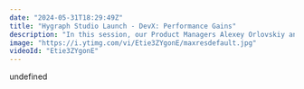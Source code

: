 ```yaml
---
date: "2024-05-31T18:29:49Z"
title: "Hygraph Studio Launch - DevX: Performance Gains"
description: "In this session, our Product Managers Alexey Orlovskiy and  Fabian Beliza walk you through new features and improvements around developer experience and performance. You will learn about Hygraph Studio, Hygraph Asset Management, and some under-the-hood improvements to Content and Management API. Then our Sr. Technical Writer, Romina Soledad Soto, will talk about our approach to documentation and where you can find all information related to Hygraph Studio Docs. \nhttps://www.linkedin.com/in/aorlovskiy/ \nhttps://www.linkedin.com/in/fabianbeliza/\nhttps://www.linkedin.com/in/romina-soto-098b4139/\n\nAsset Docs: https://hygraph.com/docs/api-reference/assets/assets-overview \nBlog post about new Asset System: https://hygraph.com/blog/new-digital-asset-management-system \nCaching Docs: https://hygraph.com/docs/api-reference/basics/caching \nStudio Docs: https://studio-docs.hygraph.com/ \n\nJoin our Hygraph Community slack channel and give your feedback here: https://bit.ly/hygraph-studio-feedback \n#HygraphStudio"
image: "https://i.ytimg.com/vi/Etie3ZYgonE/maxresdefault.jpg"
videoId: "Etie3ZYgonE"
---
```


undefined